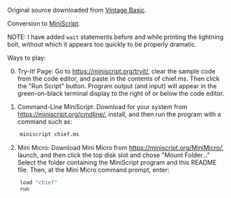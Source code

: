 Original source downloaded from [Vintage Basic](http://www.vintage-basic.net/games.html).

Conversion to [MiniScript](https://miniscript.org).

NOTE: I have added `wait` statements before and while printing the lightning bolt, without which it appears too quickly to be properly dramatic.

Ways to play:

0. Try-It! Page:
Go to https://miniscript.org/tryit/, clear the sample code from the code editor, and paste in the contents of chief.ms.  Then click the "Run Script" button.  Program output (and input) will appear in the green-on-black terminal display to the right of or below the code editor.

1. Command-Line MiniScript:
Download for your system from https://miniscript.org/cmdline/, install, and then run the program with a command such as:

```py
	miniscript chief.ms
```
2. Mini Micro:
Download Mini Micro from https://miniscript.org/MiniMicro/, launch, and then click the top disk slot and chose "Mount Folder..."  Select the folder containing the MiniScript program and this README file.  Then, at the Mini Micro command prompt, enter:

```py
	load "chief"
	run
```